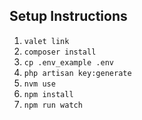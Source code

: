 ## Setup Instructions

1. ```valet link```
2. ```composer install```
3. ```cp .env_example .env```
4. ```php artisan key:generate```
5. ```nvm use```
6. ```npm install```
7. ```npm run watch```
